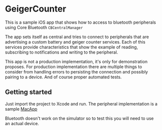 # GeigerCounter
This is a sample iOS app that shows how to access to bluetooth 
peripherals using Core Bluetooth `CBCentralManager`

The app sets itself as central and tries to connect to 
peripherals that are advertising a custom battery and geiger counter
services. Each of this services provide characteristics that show the example
of reading, subscribing to notifications and writing to the peripheral.

This app is not a production implementation, it's only for demonstration proposes. 
For production implementation there are multiple things to consider from handling errors to 
persisting the connection and possibly pairing to a device. And of course proper automated tests.

## Getting started

Just import the project to Xcode and run. The peripheral implementation is
a sample [MacApp](https://github.com/pablocaif/GeigerMeterSimulator)

Bluetooth doesn't work on the simulator so to test this you will need to 
use an actual device.

